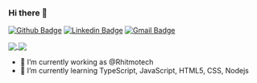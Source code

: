 ### Hi there 👋

[![Github Badge](https://img.shields.io/badge/-Github-000?style=flat-square&logo=Github&logoColor=white&link=https://github.com/arthur-art)](https://github.com/Daniel379-max)
[![Linkedin Badge](https://img.shields.io/badge/-LinkedIn-blue?style=flat-square&logo=Linkedin&logoColor=white&link=https://www.linkedin.com/in/daniel-romagnoli-375a441a1/)](https://www.linkedin.com/in/daniel-romagnoli-375a441a1/)
[![Gmail Badge](https://img.shields.io/badge/-Gmail-c14438?style=flat-square&logo=Gmail&logoColor=white&link=mailto:danielromagnoli12@gmail.com)](mailto:danielromagnoli12@gmail.com)

<a href="https://github.com/Daniel379-max/github-readme-stats">
  <img align="center" src="https://github-readme-stats.vercel.app/api?username=Daniel379-max&show_icons=true&count_private=true&hide=issues&hide_border=true" />
</a>
<a href="https://github.com/Daniel379-max/convoychat">
  <img align="center" src="https://github-readme-stats.vercel.app/api/top-langs/?username=Daniel379-max&layout=compact&langs_count=6&hide_border=true" />
</a>


- 🔭 I’m currently working as @Rhitmotech
- 🌱 I’m currently learning TypeScript, JavaScript, HTML5, CSS, Nodejs

